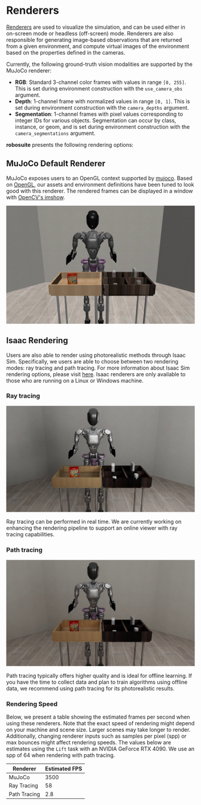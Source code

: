 # Renderers

[Renderers](../source/robosuite.renderers) are used to visualize the simulation, and can be used either in on-screen mode or headless (off-screen) mode. Renderers are also responsible for generating image-based observations that are returned from a given environment, and compute virtual images of the environment based on the properties defined in the cameras.

Currently, the following ground-truth vision modalities are supported by the MuJoCo renderer:

- **RGB**: Standard 3-channel color frames with values in range `[0, 255]`. This is set during environment construction with the `use_camera_obs` argument.
- **Depth**: 1-channel frame with normalized values in range `[0, 1]`. This is set during environment construction with the `camera_depths` argument.
- **Segmentation**: 1-channel frames with pixel values corresponding to integer IDs for various objects. Segmentation can
    occur by class, instance, or geom, and is set during environment construction with the `camera_segmentations` argument.

**robosuite** presents the following rendering options:

<!-- ![Comparison of renderer options](../images/renderers/renderers.png "Comparison of renderer options") -->

## MuJoCo Default Renderer

MuJoCo exposes users to an OpenGL context supported by [mujoco](https://mujoco.readthedocs.io/en/latest/python.html#rendering). Based on [OpenGL](https://www.opengl.org/), our assets and environment definitions have been tuned to look good with this renderer. The rendered frames can be displayed in a window with [OpenCV's imshow](https://pythonexamples.org/python-opencv-imshow/).

![MuJoCo rendering](../images/gr1_cereal_mujoco.png "MuJoCo Default Renderer")

## Isaac Rendering

Users are also able to render using photorealistic methods through Isaac Sim. Specifically, we users are able to choose between two rendering modes: ray tracing and path tracing. For more information about Isaac Sim rendering options, please visit [here](https://docs.omniverse.nvidia.com/materials-and-rendering/latest/rtx-renderer.html). Isaac renderers are only available to those who are running on a Linux or Windows machine.

### Ray tracing
![Ray tracing](../images/gr1_cereal_ray_tracing.png "Ray tracing")

Ray tracing can be performed in real time. We are currently working on enhancing the rendering pipeline to support an online viewer with ray tracing capabilities.

### Path tracing
![Path tracing](../images/gr1_cereal_path_tracing.png "Path tracing")

Path tracing typically offers higher quality and is ideal for offline learning. If you have the time to collect data and plan to train algorithms using offline data, we recommend using path tracing for its photorealistic results.

### Rendering Speed

Below, we present a table showing the estimated frames per second when using these renderers. Note that the exact speed of rendering might depend on your machine and scene size. Larger scenes may take longer to render. Additionally, changing renderer inputs such as samples per pixel (spp) or max bounces might affect rendering speeds. The values below are estimates using the `Lift` task with an NVIDIA GeForce RTX 4090. We use an spp of 64 when rendering with path tracing.

| Renderer       | Estimated FPS |
|----------------|---------------|
| MuJoCo         | 3500          |
| Ray Tracing    | 58            |
| Path Tracing   | 2.8           |

